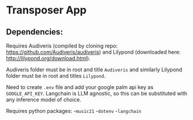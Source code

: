 # Transposer App

## Dependencies:
Requires Audiveris (compiled by cloning repo: https://github.com/Audiveris/audiveris) and Lilypond (downloaded here: http://lilypond.org/download.html).

Audiveris folder must be in root and title `Audiveris` and similarly Lilypond folder must be in root and titles `Lilypond`.

Need to create `.env` file and add your google palm api key as `GOOGLE_API_KEY`. Langchain is LLM agnostic, so this can be substituted with any inference model of choice.

Requires python packages:
-`music21`
-`dotenv`
-`langchain`
